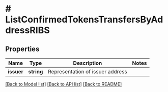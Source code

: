 # # ListConfirmedTokensTransfersByAddressRIBS

## Properties

Name | Type | Description | Notes
------------ | ------------- | ------------- | -------------
**issuer** | **string** | Representation of issuer address |

[[Back to Model list]](../../README.md#models) [[Back to API list]](../../README.md#endpoints) [[Back to README]](../../README.md)

